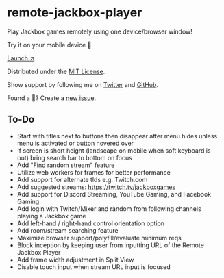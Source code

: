 # remote-jackbox-player

Play Jackbox games remotely using one device/browser window!

Try it on your mobile device 📲 

[Launch ↗️](https://remote-jackbox-player.isaacyakl.com)

Distributed under the [MIT License](https://isaacyakl.github.io/remote-jackbox-player/LICENSE).

Show support by following me on [Twitter](https://www.twitter.com/isaacyakl) and [GitHub](https://github.com/isaacyakl).

Found a 🐛? Create a [new issue](https://github.com/isaacyakl/remote-jackbox-player/issues/new).

## To-Do
-  Start with titles next to buttons then disappear after menu hides unless menu is activated or button hovered over
-  If screen is short height (landscape on mobile when soft keyboard is out) bring search bar to bottom on focus
-  Add "Find random stream" feature
-  Utilize web workers for frames for better performance
-  Add support for alternate tlds e.g. Twitch.com
-  Add suggested streams: https://twitch.tv/jackboxgames
-  Add support for Discord Streaming, YouTube Gaming, and Facebook Gaming
-  Add login with Twitch/Mixer and random from following channels playing a Jackbox game
-  Add left-hand / right-hand control orientation option
-  Add room/stream searching feature
-  Maximize browser support/polyfill/evaluate minimum reqs
-  Block inception by keeping user from inputting URL of the Remote Jackbox Player
-  Add frame width adjustment in Split View
-  Disable touch input when stream URL input is focused